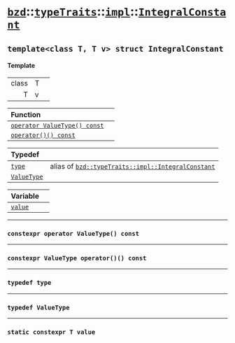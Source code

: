 # [`bzd`](../../../../index.md)::[`typeTraits`](../../../index.md)::[`impl`](../../index.md)::[`IntegralConstant`](../index.md)

## `template<class T, T v> struct IntegralConstant`

#### Template
||||
|---:|:---|:---|
|class|T||
|T|v||

|Function||
|:---|:---|
|[`operator ValueType() const`](./index.md)||
|[`operator()() const`](./index.md)||

|Typedef||
|:---|:---|
|[`type`](./index.md)|alias of [`bzd::typeTraits::impl::IntegralConstant`](./index.md)|
|[`ValueType`](./index.md)||

|Variable||
|:---|:---|
|[`value`](./index.md)||
------
### `constexpr operator ValueType() const`

------
### `constexpr ValueType operator()() const`

------
### `typedef type`

------
### `typedef ValueType`

------
### `static constexpr T value`

